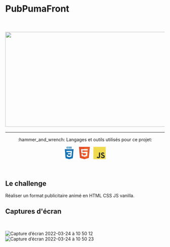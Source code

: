 # PubPumaFront

<header><link rel="stylesheet" href="https://cdn.jsdelivr.net/gh/devicons/devicon@v2.14.0/devicon.min.css"></header>

                                                                                                                            
                                                                                                                  
<div align="center">
  <img src="https://media.giphy.com/media/mUtfRO0EkV7fZyTs0G/giphy.gif" width="600" height="300"/>
</div>
                                                                         
<hr/>
<div align="center">
:hammer_and_wrench: Langages et outils utilisés pour ce projet:
<div>

  <img src="https://github.com/devicons/devicon/blob/master/icons/css3/css3-plain-wordmark.svg"  title="CSS3" alt="CSS" width="40" height="40"/>&nbsp;
  <img src="https://github.com/devicons/devicon/blob/master/icons/html5/html5-original.svg" title="HTML5" alt="HTML" width="40" height="40"/>&nbsp;
  <img src="https://github.com/devicons/devicon/blob/master/icons/javascript/javascript-original.svg" title="JavaScript" alt="JavaScript" width="40" height="40"/>&nbsp;

</div>
</div>


<br/>
<h2> Le challenge </h2>

<p>Réaliser un format publicitaire animé en HTML CSS JS vanilla.</p>

<h2>Captures d'écran</h2>

</br>

![Capture d’écran 2022-03-24 à 10 50 12](https://user-images.githubusercontent.com/82833380/159890521-a5c20d49-20dd-450f-88cd-1542d72a17f0.png)
![Capture d’écran 2022-03-24 à 10 50 23](https://user-images.githubusercontent.com/82833380/159890530-9841d9c0-e3ea-4251-ba61-1f96a30e0305.png)
